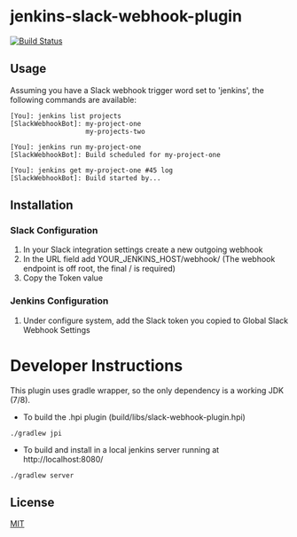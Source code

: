 # jenkins-slack-webhook-plugin

[![Build Status](https://travis-ci.org/dpires/jenkins-slack-webhook-plugin.png?branch=master)](https://travis-ci.org/dpires/jenkins-slack-webhook-plugin)

## Usage

Assuming you have a Slack webhook trigger word set to 'jenkins', the following commands are available:

```
[You]: jenkins list projects
[SlackWebhookBot]: my-project-one
                   my-projects-two
```

```
[You]: jenkins run my-project-one
[SlackWebhookBot]: Build scheduled for my-project-one
```

```
[You]: jenkins get my-project-one #45 log
[SlackWebhookBot]: Build started by...
```

## Installation

### Slack Configuration
1. In your Slack integration settings create a new outgoing webhook
2. In the URL field add YOUR_JENKINS_HOST/webhook/ (The webhook endpoint is off root, the final / is required)
3. Copy the Token value

### Jenkins Configuration
1. Under configure system, add the Slack token you copied to Global Slack Webhook Settings


# Developer Instructions

This plugin uses gradle wrapper, so the only dependency is a working JDK (7/8).

* To build the .hpi plugin (build/libs/slack-webhook-plugin.hpi)
```
./gradlew jpi
```
* To build and install in a local jenkins server running at http://localhost:8080/
```
./gradlew server
```

## License

[MIT](LICENSE)
